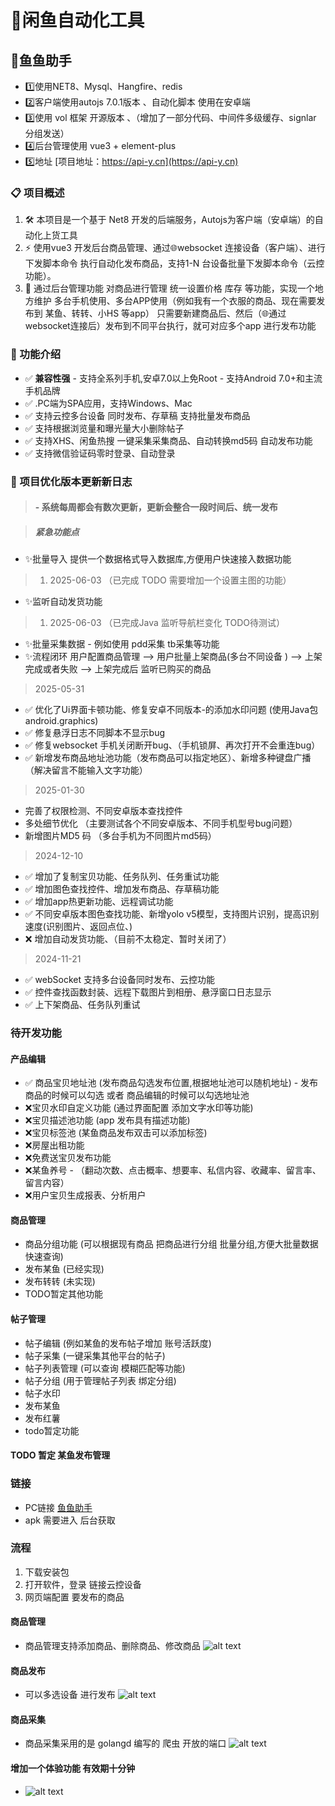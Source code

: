 # 🎯闲鱼自动化工具


## 🚀鱼鱼助手
- 1️⃣使用NET8、Mysql、Hangfire、redis
- 2️⃣客户端使用autojs 7.0.1版本 、自动化脚本 使用在安卓端
- 3️⃣使用 vol 框架 开源版本 、（增加了一部分代码、中间件多级缓存、signlar 分组发送）
- 4️⃣后台管理使用 vue3 + element-plus 
- 5️⃣地址 [项目地址：https://api-y.cn](https://api-y.cn)

### 📋 项目概述
1. 🛠️ 本项目是一个基于 Net8 开发的后端服务，Autojs为客户端（安卓端）的自动化上货工具
2. ⚡ 使用vue3 开发后台商品管理、通过🌐websocket 连接设备（客户端）、进行下发脚本命令 执行自动化发布商品，支持1-N 台设备批量下发脚本命令（云控功能）。
3. 🔧 通过后台管理功能 对商品进行管理 统一设置价格 库存 等功能，实现一个地方维护 多台手机使用、多台APP使用（例如我有一个衣服的商品、现在需要发布到 某鱼、转转、小HS 等app） 只需要新建商品后、然后（🌐通过websocket连接后）发布到不同平台执行，就可对应多个app 进行发布功能

### 🎯 功能介绍

- ✅ **兼容性强** - 支持全系列手机,安卓7.0以上免Root - 支持Android 7.0+和主流手机品牌
- ✅ .PC端为SPA应用，支持Windows、Mac
- ✅ 支持云控多台设备 同时发布、存草稿 支持批量发布商品
- ✅ 支持根据浏览量和曝光量大小删除帖子
- ✅ 支持XHS、闲鱼热搜 一键采集采集商品、自动转换md5码 自动发布功能
- ✅ 支持微信验证码零时登录、自动登录

### 📌 项目优化版本更新新日志
> #### - 系统每周都会有数次更新，更新会整合一段时间后、统一发布


> ##### 紧急功能点
- ✨批量导入 提供一个数据格式导入数据库,方便用户快速接入数据功能 
> 1. 2025-06-03 （已完成 TODO 需要增加一个设置主图的功能）
- ✨监听自动发货功能 
> 1. 2025-06-03 （已完成Java 监听导航栏变化 TODO待测试）

- ✨批量采集数据 - 例如使用 pdd采集 tb采集等功能
- ✨流程闭环 用户配置商品管理 --> 用户批量上架商品(多台不同设备 ) --> 上架完成或者失败 --> 上架完成后 监听已购买的商品

> 2025-05-31
- ✅ 优化了Ui界面卡顿功能、修复安卓不同版本-的添加水印问题 (使用Java包android.graphics)
- ✅ 修复悬浮日志不同脚本不显示bug
- ✅ 修复websocket 手机关闭断开bug、（手机锁屏、再次打开不会重连bug）
- ✅ 新增发布商品地址池功能（发布商品可以指定地区）、新增多种键盘广播（解决留言不能输入文字功能）

> 2025-01-30
- 完善了权限检测、不同安卓版本查找控件
- 多处细节优化 （主要测试各个不同安卓版本、不同手机型号bug问题）
- 新增图片MD5 码 （多台手机为不同图片md5码）


> 2024-12-10
- ✅ 增加了复制宝贝功能、任务队列、任务重试功能
- ✅ 增加图色查找控件、增加发布商品、存草稿功能
- ✅ 增加app热更新功能、远程调试功能
- ✅ 不同安卓版本图色查找功能、新增yolo v5模型，支持图片识别，提高识别速度(识别图片、返回点位、)
- ❌ 增加自动发货功能、（目前不太稳定、暂时关闭了）


> 2024-11-21
- ✅ webSocket 支持多台设备同时发布、云控功能
- ✅ 控件查找函数封装、远程下载图片到相册、悬浮窗口日志显示
- ✅ 上下架商品、任务队列重试





### 待开发功能
#### 产品编辑
- ✅ 商品宝贝地址池 (发布商品勾选发布位置,根据地址池可以随机地址) - 发布商品的时候可以勾选 或者 商品编辑的时候可以勾选地址池
- ❌宝贝水印自定义功能 (通过界面配置 添加文字水印等功能)
- ❌宝贝描述池功能 (app 发布具有描述功能)
- ❌宝贝标签池 (某鱼商品发布双击可以添加标签)
- ❌房屋出租功能
- ❌免费送宝贝发布功能
- ❌某鱼养号 - （翻动次数、点击概率、想要率、私信内容、收藏率、留言率、留言内容）
- ❌用户宝贝生成报表、分析用户


#### 商品管理

- 商品分组功能 (可以根据现有商品 把商品进行分组 批量分组,方便大批量数据 快速查询)
- 发布某鱼 (已经实现)
- 发布转转 (未实现)
- TODO暂定其他功能

#### 帖子管理

- 帖子编辑 (例如某鱼的发布帖子增加 账号活跃度)
- 帖子采集 (一键采集其他平台的帖子)
- 帖子列表管理 (可以查询 模糊匹配等功能)
- 帖子分组 (用于管理帖子列表 绑定分组)
- 帖子水印 
- 发布某鱼
- 发布红薯
- todo暂定功能

#### TODO 暂定 某鱼发布管理



### 链接
- PC链接 [鱼鱼助手](https://api-y.cn/#/)
- apk 需要进入 后台获取


### 流程
1. 下载安装包
2. 打开软件，登录 链接云控设备
3. 网页端配置 要发布的商品 

#### 商品管理
- 商品管理支持添加商品、删除商品、修改商品
![alt text](image-1.png)

#### 商品发布
- 可以多选设备 进行发布
![alt text](image-4.png)

#### 商品采集
- 商品采集采用的是 golangd 编写的 爬虫 开放的端口
![alt text](image-3.png)


#### 增加一个体验功能 有效期十分钟
- ![alt text](image.png)

